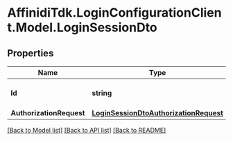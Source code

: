 # AffinidiTdk.LoginConfigurationClient.Model.LoginSessionDto

## Properties

Name | Type | Description | Notes
------------ | ------------- | ------------- | -------------
**Id** | **string** | Session primary identifier | 
**AuthorizationRequest** | [**LoginSessionDtoAuthorizationRequest**](LoginSessionDtoAuthorizationRequest.md) |  | 

[[Back to Model list]](../README.md#documentation-for-models) [[Back to API list]](../README.md#documentation-for-api-endpoints) [[Back to README]](../README.md)

